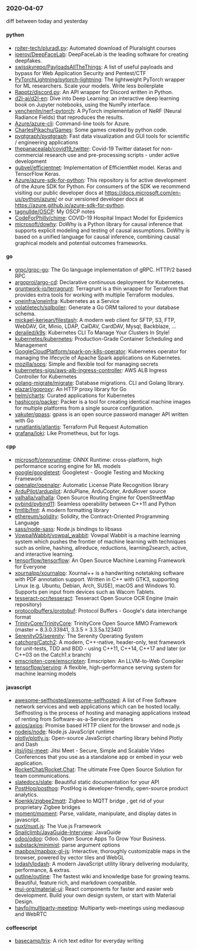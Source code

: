 ### 2020-04-07
diff between today and yesterday

#### python
* [rojter-tech/pluradl.py](https://github.com/rojter-tech/pluradl.py): Automated download of Pluralsight courses
* [iperov/DeepFaceLab](https://github.com/iperov/DeepFaceLab): DeepFaceLab is the leading software for creating deepfakes.
* [swisskyrepo/PayloadsAllTheThings](https://github.com/swisskyrepo/PayloadsAllTheThings): A list of useful payloads and bypass for Web Application Security and Pentest/CTF
* [PyTorchLightning/pytorch-lightning](https://github.com/PyTorchLightning/pytorch-lightning): The lightweight PyTorch wrapper for ML researchers. Scale your models. Write less boilerplate
* [Rapptz/discord.py](https://github.com/Rapptz/discord.py): An API wrapper for Discord written in Python.
* [d2l-ai/d2l-en](https://github.com/d2l-ai/d2l-en): Dive into Deep Learning: an interactive deep learning book on Jupyter notebooks, using the NumPy interface.
* [yenchenlin/nerf-pytorch](https://github.com/yenchenlin/nerf-pytorch): A PyTorch implementation of NeRF (Neural Radiance Fields) that reproduces the results.
* [Azure/azure-cli](https://github.com/Azure/azure-cli): Command-line tools for Azure.
* [CharlesPikachu/Games](https://github.com/CharlesPikachu/Games): Some games created by python code.
* [pyqtgraph/pyqtgraph](https://github.com/pyqtgraph/pyqtgraph): Fast data visualization and GUI tools for scientific / engineering applications
* [thepanacealab/covid19_twitter](https://github.com/thepanacealab/covid19_twitter): Covid-19 Twitter dataset for non-commercial research use and pre-processing scripts - under active development
* [qubvel/efficientnet](https://github.com/qubvel/efficientnet): Implementation of EfficientNet model. Keras and TensorFlow Keras.
* [Azure/azure-sdk-for-python](https://github.com/Azure/azure-sdk-for-python): This repository is for active development of the Azure SDK for Python. For consumers of the SDK we recommend visiting our public developer docs at https://docs.microsoft.com/en-us/python/azure/ or our versioned developer docs at https://azure.github.io/azure-sdk-for-python.
* [tagnullde/OSCP](https://github.com/tagnullde/OSCP): My OSCP notes
* [CodeForPhilly/chime](https://github.com/CodeForPhilly/chime): COVID-19 Hospital Impact Model for Epidemics
* [microsoft/dowhy](https://github.com/microsoft/dowhy): DoWhy is a Python library for causal inference that supports explicit modeling and testing of causal assumptions. DoWhy is based on a unified language for causal inference, combining causal graphical models and potential outcomes frameworks.

#### go
* [grpc/grpc-go](https://github.com/grpc/grpc-go): The Go language implementation of gRPC. HTTP/2 based RPC
* [argoproj/argo-cd](https://github.com/argoproj/argo-cd): Declarative continuous deployment for Kubernetes.
* [gruntwork-io/terragrunt](https://github.com/gruntwork-io/terragrunt): Terragrunt is a thin wrapper for Terraform that provides extra tools for working with multiple Terraform modules.
* [oneinfra/oneinfra](https://github.com/oneinfra/oneinfra): Kubernetes as a Service
* [volatiletech/sqlboiler](https://github.com/volatiletech/sqlboiler): Generate a Go ORM tailored to your database schema.
* [mickael-kerjean/filestash](https://github.com/mickael-kerjean/filestash):  A modern web client for SFTP, S3, FTP, WebDAV, Git, Minio, LDAP, CalDAV, CardDAV, Mysql, Backblaze, ...
* [derailed/k9s](https://github.com/derailed/k9s):  Kubernetes CLI To Manage Your Clusters In Style!
* [kubernetes/kubernetes](https://github.com/kubernetes/kubernetes): Production-Grade Container Scheduling and Management
* [GoogleCloudPlatform/spark-on-k8s-operator](https://github.com/GoogleCloudPlatform/spark-on-k8s-operator): Kubernetes operator for managing the lifecycle of Apache Spark applications on Kubernetes.
* [mozilla/sops](https://github.com/mozilla/sops): Simple and flexible tool for managing secrets
* [kubernetes-sigs/aws-alb-ingress-controller](https://github.com/kubernetes-sigs/aws-alb-ingress-controller): AWS ALB Ingress Controller for Kubernetes
* [golang-migrate/migrate](https://github.com/golang-migrate/migrate): Database migrations. CLI and Golang library.
* [elazarl/goproxy](https://github.com/elazarl/goproxy): An HTTP proxy library for Go
* [helm/charts](https://github.com/helm/charts): Curated applications for Kubernetes
* [hashicorp/packer](https://github.com/hashicorp/packer): Packer is a tool for creating identical machine images for multiple platforms from a single source configuration.
* [yakuter/gpass](https://github.com/yakuter/gpass): gpass is an open source password manager API written with Go
* [runatlantis/atlantis](https://github.com/runatlantis/atlantis): Terraform Pull Request Automation
* [grafana/loki](https://github.com/grafana/loki): Like Prometheus, but for logs.

#### cpp
* [microsoft/onnxruntime](https://github.com/microsoft/onnxruntime): ONNX Runtime: cross-platform, high performance scoring engine for ML models
* [google/googletest](https://github.com/google/googletest): Googletest - Google Testing and Mocking Framework
* [openalpr/openalpr](https://github.com/openalpr/openalpr): Automatic License Plate Recognition library
* [ArduPilot/ardupilot](https://github.com/ArduPilot/ardupilot): ArduPlane, ArduCopter, ArduRover source
* [valhalla/valhalla](https://github.com/valhalla/valhalla): Open Source Routing Engine for OpenStreetMap
* [pybind/pybind11](https://github.com/pybind/pybind11): Seamless operability between C++11 and Python
* [fmtlib/fmt](https://github.com/fmtlib/fmt): A modern formatting library
* [ethereum/solidity](https://github.com/ethereum/solidity): Solidity, the Contract-Oriented Programming Language
* [sass/node-sass](https://github.com/sass/node-sass):  Node.js bindings to libsass
* [VowpalWabbit/vowpal_wabbit](https://github.com/VowpalWabbit/vowpal_wabbit): Vowpal Wabbit is a machine learning system which pushes the frontier of machine learning with techniques such as online, hashing, allreduce, reductions, learning2search, active, and interactive learning.
* [tensorflow/tensorflow](https://github.com/tensorflow/tensorflow): An Open Source Machine Learning Framework for Everyone
* [xournalpp/xournalpp](https://github.com/xournalpp/xournalpp): Xournal++ is a handwriting notetaking software with PDF annotation support. Written in C++ with GTK3, supporting Linux (e.g. Ubuntu, Debian, Arch, SUSE), macOS and Windows 10. Supports pen input from devices such as Wacom Tablets.
* [tesseract-ocr/tesseract](https://github.com/tesseract-ocr/tesseract): Tesseract Open Source OCR Engine (main repository)
* [protocolbuffers/protobuf](https://github.com/protocolbuffers/protobuf): Protocol Buffers - Google's data interchange format
* [TrinityCore/TrinityCore](https://github.com/TrinityCore/TrinityCore): TrinityCore Open Source MMO Framework (master = 8.3.0.33941, 3.3.5 = 3.3.5a.12340)
* [SerenityOS/serenity](https://github.com/SerenityOS/serenity): The Serenity Operating System 
* [catchorg/Catch2](https://github.com/catchorg/Catch2): A modern, C++-native, header-only, test framework for unit-tests, TDD and BDD - using C++11, C++14, C++17 and later (or C++03 on the Catch1.x branch)
* [emscripten-core/emscripten](https://github.com/emscripten-core/emscripten): Emscripten: An LLVM-to-Web Compiler
* [tensorflow/serving](https://github.com/tensorflow/serving): A flexible, high-performance serving system for machine learning models

#### javascript
* [awesome-selfhosted/awesome-selfhosted](https://github.com/awesome-selfhosted/awesome-selfhosted): A list of Free Software network services and web applications which can be hosted locally. Selfhosting is the process of hosting and managing applications instead of renting from Software-as-a-Service providers
* [axios/axios](https://github.com/axios/axios): Promise based HTTP client for the browser and node.js
* [nodejs/node](https://github.com/nodejs/node): Node.js JavaScript runtime 
* [plotly/plotly.js](https://github.com/plotly/plotly.js): Open-source JavaScript charting library behind Plotly and Dash
* [jitsi/jitsi-meet](https://github.com/jitsi/jitsi-meet): Jitsi Meet - Secure, Simple and Scalable Video Conferences that you use as a standalone app or embed in your web application.
* [RocketChat/Rocket.Chat](https://github.com/RocketChat/Rocket.Chat): The ultimate Free Open Source Solution for team communications.
* [slatedocs/slate](https://github.com/slatedocs/slate): Beautiful static documentation for your API
* [PostHog/posthog](https://github.com/PostHog/posthog):  PostHog is developer-friendly, open-source product analytics.
* [Koenkk/zigbee2mqtt](https://github.com/Koenkk/zigbee2mqtt): Zigbee  to MQTT bridge , get rid of your proprietary Zigbee bridges 
* [moment/moment](https://github.com/moment/moment): Parse, validate, manipulate, and display dates in javascript.
* [nuxt/nuxt.js](https://github.com/nuxt/nuxt.js): The Vue.js Framework
* [Snailclimb/JavaGuide-Interview](https://github.com/Snailclimb/JavaGuide-Interview): JavaGuide
* [odoo/odoo](https://github.com/odoo/odoo): Odoo. Open Source Apps To Grow Your Business.
* [substack/minimist](https://github.com/substack/minimist): parse argument options
* [mapbox/mapbox-gl-js](https://github.com/mapbox/mapbox-gl-js): Interactive, thoroughly customizable maps in the browser, powered by vector tiles and WebGL
* [lodash/lodash](https://github.com/lodash/lodash): A modern JavaScript utility library delivering modularity, performance, & extras.
* [outline/outline](https://github.com/outline/outline): The fastest wiki and knowledge base for growing teams. Beautiful, feature rich, and markdown compatible.
* [mui-org/material-ui](https://github.com/mui-org/material-ui): React components for faster and easier web development. Build your own design system, or start with Material Design.
* [havfo/multiparty-meeting](https://github.com/havfo/multiparty-meeting): Multiparty web-meetings using mediasoup and WebRTC

#### coffeescript
* [basecamp/trix](https://github.com/basecamp/trix): A rich text editor for everyday writing
